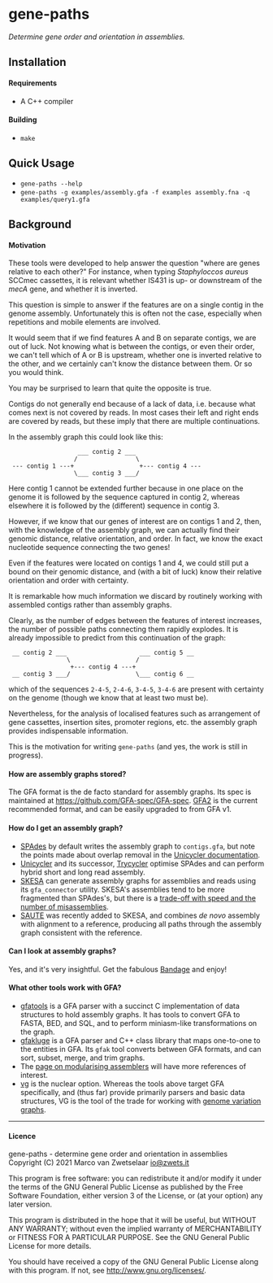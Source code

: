 # gene-paths

_Determine gene order and orientation in assemblies._


## Installation

#### Requirements

* A C++ compiler

#### Building

* `make`


## Quick Usage

* `gene-paths --help`
* `gene-paths -g examples/assembly.gfa
              -f examples assembly.fna
              -q examples/query1.gfa`


## Background

#### Motivation

These tools  were developed to help answer the question "where are genes
relative to each other?"  For instance, when typing _Staphyloccos aureus_
SCCmec cassettes, it is relevant whether IS431 is up- or downstream of the
_mecA_ gene, and whether it is inverted.

This question is simple to answer if the features are on a single contig in
the genome assembly.  Unfortunately this is often not the case, especially
when repetitions and mobile elements are involved.

It would seem that if we find features A and B on separate contigs, we are
out of luck.  Not knowing what is between the contigs, or even their order,
we can't tell which of A or B is upstream, whether one is inverted relative
to the other, and we certainly can't know the distance between them.  Or so
you would think.

You may be surprised to learn that quite the opposite is true.

Contigs do not generally end because of a lack of data, i.e. because what
comes next is not covered by reads.  In most cases their left and right ends
are covered by reads, but these imply that there are multiple continuations.

In the assembly graph this could look like this:

                       ___ contig 2 ___                
                      /                \                
     --- contig 1 ---+                  +--- contig 4 ---
                      \___ contig 3 ___/

Here contig 1 cannot be extended further because in one place on the genome
it is followed by the sequence captured in contig 2, whereas elsewhere it is
followed by the (different) sequence in contig 3.

However, if we know that our genes of interest are on contigs 1 and 2, then,
with the knowledge of the assembly graph, we can actually find their genomic
distance, relative orientation, and order.  In fact, we know the exact
nucleotide sequence connecting the two genes!

Even if the features were located on contigs 1 and 4, we could still put a
bound on their genomic distance, and (with a bit of luck) know their relative
orientation and order with certainty.

It is remarkable how much information we discard by routinely working with
assembled contigs rather than assembly graphs.

Clearly, as the number of edges between the features of interest increases,
the number of possible paths connecting them rapidly explodes.  It is already
impossible to predict from this continuation of the graph:

     __ contig 2 ___                    ___ contig 5 __
                    \                  /
                     +--- contig 4 ---+
     __ contig 3 ___/                  \___ contig 6 __

which of the sequences `2-4-5`, `2-4-6`, `3-4-5`, `3-4-6` are present with
certainty on the genome (though we know that at least two must be).

Nevertheless, for the analysis of localised features such as arrangement of
gene cassettes, insertion sites, promoter regions, etc. the assembly graph
provides indispensable information.

This is the motivation for writing `gene-paths` (and yes, the work is still
in progress).

#### How are assembly graphs stored?

The GFA format is the de facto standard for assembly graphs.  Its spec is
maintained at <https://github.com/GFA-spec/GFA-spec>.
[GFA2](https://github.com/GFA-spec/GFA-spec/blob/master/GFA2.md) is the
current recommended format, and can be easily upgraded to from GFA v1.

#### How do I get an assembly graph?

* [SPAdes](http://cab.spbu.ru/software/spades/) by default writes the assembly
  graph to `contigs.gfa`, but note the points made about overlap removal in
  the [Unicycler documentation](https://github.com/rrwick/Unicycler#background).
* [Unicycler](https://github.com/rrwick/Unicycler) and its successor,
  [Trycycler](https://github.com/rrwick/Trycycler/wiki) optimise SPAdes and
  can perform hybrid short and long read assembly.
* [SKESA](https://github.com/ncbi/SKESA.git) can generate assembly graphs for
  assemblies and reads using its `gfa_connector` utility.  SKESA's assemblies
  tend to be more fragmented than SPAdes's, but there is a
  [trade-off with speed and the number of misassemblies](https://cab.spbu.ru/benchmarking-tools-for-de-novo-microbial-assembly/).
* [SAUTE](https://github.com/ncbi/SKESA#saute---sequence-assembly-using-target-enrichment)
  was recently added to SKESA, and combines _de novo_ assembly with alignment
  to a reference, producing all paths through the assembly graph consistent
  with the reference.

#### Can I look at assembly graphs?

Yes, and it's very insightful.  Get the fabulous
[Bandage](https://github.com/rrwick/Bandage) and enjoy!

#### What other tools work with GFA?

* [gfatools](https://github.com/lh3/gfatools) is a GFA parser with a succinct
  C implementation of data structures to hold assembly graphs.  It has tools
  to convert GFA to FASTA, BED, and SQL, and to perform miniasm-like
  transformations on the graph.
* [gfakluge](https://github.com/edawson/gfakluge) is a GFA parser and C++
  class library that maps one-to-one to the entities in GFA.  Its `gfak` tool
  converts between GFA formats, and can sort, subset, merge, and trim graphs.
* The [page on modularising assemblers](https://github.com/GFA-spec/assembler-components)
  will have more references of interest.
* [vg](https://github.com/vgteam/vg) is the nuclear option.  Whereas the tools
  above target GFA specifically, and (thus far) provide primarily parsers and
  basic data structures, VG is the tool of the trade for working with [genome
  variation graphs]().


---
#### Licence

gene-paths - determine gene order and orientation in assemblies  
Copyright (C) 2021  Marco van Zwetselaar <io@zwets.it>

This program is free software: you can redistribute it and/or modify
it under the terms of the GNU General Public License as published by
the Free Software Foundation, either version 3 of the License, or
(at your option) any later version.

This program is distributed in the hope that it will be useful,
but WITHOUT ANY WARRANTY; without even the implied warranty of
MERCHANTABILITY or FITNESS FOR A PARTICULAR PURPOSE.  See the
GNU General Public License for more details.

You should have received a copy of the GNU General Public License
along with this program.  If not, see <http://www.gnu.org/licenses/>.

